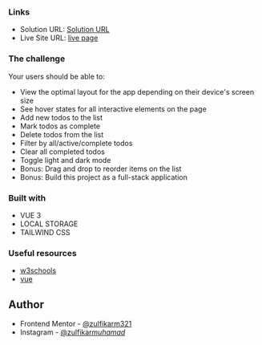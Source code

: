 ### Links

-  Solution URL: [Solution URL](https://www.frontendmentor.io/solutions/todo-app-solution-with-vue-js-and-tailwind-css-ClLRgtayBG)
-  Live Site URL: [live page](https://todo-app-git-main-zulfikarm321.vercel.app/)

### The challenge

Your users should be able to:

-  View the optimal layout for the app depending on their device's screen size
-  See hover states for all interactive elements on the page
-  Add new todos to the list
-  Mark todos as complete
-  Delete todos from the list
-  Filter by all/active/complete todos
-  Clear all completed todos
-  Toggle light and dark mode
-  Bonus: Drag and drop to reorder items on the list
-  Bonus: Build this project as a full-stack application

### Built with

-  VUE 3
-  LOCAL STORAGE
-  TAILWIND CSS

### Useful resources

-  [w3schools](https://www.w3schools.com/)
-  [vue](https://vuejs.org/)

## Author

-  Frontend Mentor - [@zulfikarm321](https://www.frontendmentor.io/profile/zulfikarm321)
-  Instagram - [@zulfikar*muhamad*](https://www.instagram.com/zulfikar_muhamad_/)
